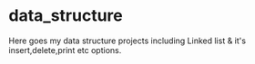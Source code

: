 # data_structure
Here goes my data structure projects including Linked list &amp; it's insert,delete,print etc options.
